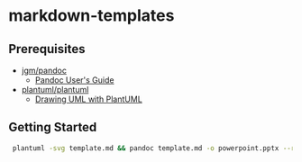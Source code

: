 # markdown-templates

## Prerequisites
* [jgm/pandoc](https://github.com/jgm/pandoc)
	* [Pandoc User's Guide](https://pandoc.org/MANUAL.html#)
* [plantuml/plantuml](https://github.com/plantuml/plantuml)
	* [Drawing UML with PlantUML](https://plantuml.com/guide)

## Getting Started
```bash
 plantuml -svg template.md && pandoc template.md -o powerpoint.pptx --reference-doc=references/custom-reference.pptx
 ```

